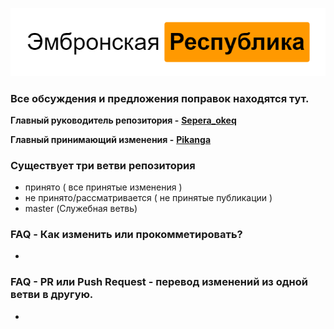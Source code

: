 
![&#x42D;&#x43C;&#x431;&#x440;&#x43E;&#x43D;&#x441;&#x43A;&#x430;&#x44F; &#x440;&#x435;&#x441;&#x43F;&#x443;&#x431;&#x43B;&#x438;&#x43A;&#x430;](https://github.com/Embronian-IT-Industry/ConstitutialER/blob/master/logo%20%2812%29.png)

###  Все обсуждения и предложения поправок находятся тут.

**Главный руководитель репозитория -** [**Sepera\_okeq**](https://github.com/Sepera-okeq)

**Главный принимающий изменения -** [**Pikanga**](https://github.com/)

### Cуществует три ветви репозитория

* принято \( все принятые изменения \)
* не принято/рассматривается \( не принятые публикации \)
* master \(Служебная ветвь\)

### FAQ - Как изменить или прокомметировать?

-

### FAQ - PR или Push Request - перевод изменений из одной ветви в другую.

* 

